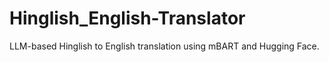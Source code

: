 # Hinglish_English-Translator
LLM-based Hinglish to English translation using mBART and Hugging Face.
